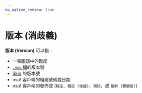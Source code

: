 ```yaml
---
no_native_review: true
---
```


# 版本 (消歧義)

**版本 (Version)** 可以指：

- 一張[圖譜](/wiki/Beatmap)中的[難度](/wiki/Beatmap/Difficulty)
- [`.osu` 檔](/wiki/Client/File_formats/Osu_(file_format))的版本號
- [Skin](/wiki/Skinning) 的版本號
- osu! 客戶端的組建號碼或日期
- osu! 客戶端的發佈流 (`穩定`、`穩定 (後援)`、`測試`，或 `最新 (實驗性)`)
